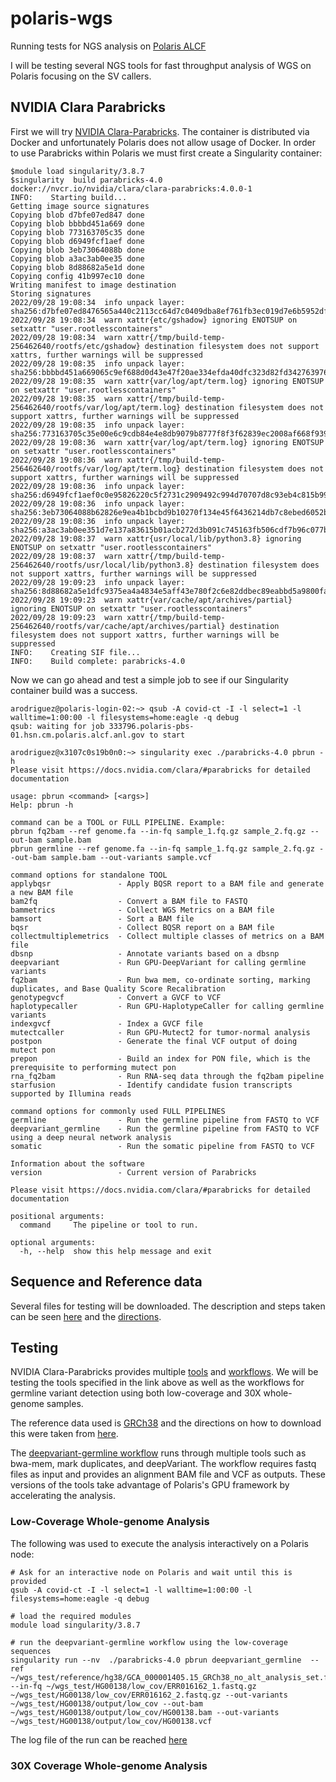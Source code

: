 # polaris-wgs
Running tests for NGS analysis on [Polaris ALCF](https://www.alcf.anl.gov/polaris)

I will be testing several NGS tools for fast throughput analysis of WGS on Polaris focusing on the SV callers.

## NVIDIA Clara Parabricks
First we will try [NVIDIA Clara-Parabricks](https://catalog.ngc.nvidia.com/orgs/nvidia/teams/clara/containers/clara-parabricks). 
The container is distributed via Docker and unfortunately Polaris does not allow usage of Docker. In order to use Parabricks within Polaris we must first create a Singularity container:
```
$module load singularity/3.8.7
$singularity  build parabricks-4.0 docker://nvcr.io/nvidia/clara/clara-parabricks:4.0.0-1
INFO:    Starting build...
Getting image source signatures
Copying blob d7bfe07ed847 done
Copying blob bbbbd451a669 done
Copying blob 773163705c35 done
Copying blob d6949fcf1aef done
Copying blob 3eb73064088b done
Copying blob a3ac3ab0ee35 done
Copying blob 8d88682a5e1d done
Copying config 41b997ec10 done
Writing manifest to image destination
Storing signatures
2022/09/28 19:08:34  info unpack layer: sha256:d7bfe07ed8476565a440c2113cc64d7c0409dba8ef761fb3ec019d7e6b5952df
2022/09/28 19:08:34  warn xattr{etc/gshadow} ignoring ENOTSUP on setxattr "user.rootlesscontainers"
2022/09/28 19:08:34  warn xattr{/tmp/build-temp-256462640/rootfs/etc/gshadow} destination filesystem does not support xattrs, further warnings will be suppressed
2022/09/28 19:08:35  info unpack layer: sha256:bbbbd451a669065c9ef688d0d43e47f20ae334efda40dfc323d82fd342763976
2022/09/28 19:08:35  warn xattr{var/log/apt/term.log} ignoring ENOTSUP on setxattr "user.rootlesscontainers"
2022/09/28 19:08:35  warn xattr{/tmp/build-temp-256462640/rootfs/var/log/apt/term.log} destination filesystem does not support xattrs, further warnings will be suppressed
2022/09/28 19:08:35  info unpack layer: sha256:773163705c35e00e6c9cdb84e4e8db9079b8777f8f3f62839ec2008af668f939
2022/09/28 19:08:36  warn xattr{var/log/apt/term.log} ignoring ENOTSUP on setxattr "user.rootlesscontainers"
2022/09/28 19:08:36  warn xattr{/tmp/build-temp-256462640/rootfs/var/log/apt/term.log} destination filesystem does not support xattrs, further warnings will be suppressed
2022/09/28 19:08:36  info unpack layer: sha256:d6949fcf1aef0c0e95826220c5f2731c2909492c994d70707d8c93eb4c815b99
2022/09/28 19:08:36  info unpack layer: sha256:3eb73064088b62826e9ea4b1bcbd9b10270f134e45f6436214db7c8ebed6052b
2022/09/28 19:08:36  info unpack layer: sha256:a3ac3ab0ee351d7e137a83615b01acb272d3b091c745163fb506cdf7b96c077b
2022/09/28 19:08:37  warn xattr{usr/local/lib/python3.8} ignoring ENOTSUP on setxattr "user.rootlesscontainers"
2022/09/28 19:08:37  warn xattr{/tmp/build-temp-256462640/rootfs/usr/local/lib/python3.8} destination filesystem does not support xattrs, further warnings will be suppressed
2022/09/28 19:09:23  info unpack layer: sha256:8d88682a5e1dfc9375ea4a4834e5aff43e780f2c6e82ddbec89eabbd5a9800fa
2022/09/28 19:09:23  warn xattr{var/cache/apt/archives/partial} ignoring ENOTSUP on setxattr "user.rootlesscontainers"
2022/09/28 19:09:23  warn xattr{/tmp/build-temp-256462640/rootfs/var/cache/apt/archives/partial} destination filesystem does not support xattrs, further warnings will be suppressed
INFO:    Creating SIF file...
INFO:    Build complete: parabricks-4.0
```

Now we can go ahead and test a simple job to see if our Singularity container build was a success.

```
arodriguez@polaris-login-02:~> qsub -A covid-ct -I -l select=1 -l walltime=1:00:00 -l filesystems=home:eagle -q debug
qsub: waiting for job 333796.polaris-pbs-01.hsn.cm.polaris.alcf.anl.gov to start

arodriguez@x3107c0s19b0n0:~> singularity exec ./parabricks-4.0 pbrun -h
Please visit https://docs.nvidia.com/clara/#parabricks for detailed documentation

usage: pbrun <command> [<args>]
Help: pbrun -h

command can be a TOOL or FULL PIPELINE. Example:
pbrun fq2bam --ref genome.fa --in-fq sample_1.fq.gz sample_2.fq.gz --out-bam sample.bam
pbrun germline --ref genome.fa --in-fq sample_1.fq.gz sample_2.fq.gz --out-bam sample.bam --out-variants sample.vcf

command options for standalone TOOL
applybqsr               - Apply BQSR report to a BAM file and generate a new BAM file
bam2fq                  - Convert a BAM file to FASTQ
bammetrics              - Collect WGS Metrics on a BAM file
bamsort                 - Sort a BAM file
bqsr                    - Collect BQSR report on a BAM file
collectmultiplemetrics  - Collect multiple classes of metrics on a BAM file
dbsnp                   - Annotate variants based on a dbsnp
deepvariant             - Run GPU-DeepVariant for calling germline variants
fq2bam                  - Run bwa mem, co-ordinate sorting, marking duplicates, and Base Quality Score Recalibration
genotypegvcf            - Convert a GVCF to VCF
haplotypecaller         - Run GPU-HaplotypeCaller for calling germline variants
indexgvcf               - Index a GVCF file
mutectcaller            - Run GPU-Mutect2 for tumor-normal analysis
postpon                 - Generate the final VCF output of doing mutect pon
prepon                  - Build an index for PON file, which is the prerequisite to performing mutect pon
rna_fq2bam              - Run RNA-seq data through the fq2bam pipeline
starfusion              - Identify candidate fusion transcripts supported by Illumina reads

command options for commonly used FULL PIPELINES
germline                - Run the germline pipeline from FASTQ to VCF
deepvariant_germline    - Run the germline pipeline from FASTQ to VCF using a deep neural network analysis
somatic                 - Run the somatic pipeline from FASTQ to VCF

Information about the software
version                 - Current version of Parabricks

Please visit https://docs.nvidia.com/clara/#parabricks for detailed documentation

positional arguments:
  command     The pipeline or tool to run.

optional arguments:
  -h, --help  show this help message and exit
```

## Sequence and Reference data
Several files for testing will be downloaded. The description and steps taken can be seen [here](https://github.com/exascale-genomics/mvp-wgs-sv/blob/main/data/1kg_download.txt) and the [directions](https://hgdownload.soe.ucsc.edu/goldenPath/hg38/bigZips/analysisSet/).

## Testing
NVIDIA Clara-Parabricks provides multiple [tools](https://docs.nvidia.com/clara/parabricks/4.0.0/index.html#software-overview) and [workflows](https://docs.nvidia.com/clara/parabricks/4.0.0/index.html#parabricks-pipelines). We will be testing the tools specified in the link above as well as the workflows for germline variant detection using both low-coverage and 30X whole-genome samples. 

The reference data used is [GRCh38](https://hgdownload.soe.ucsc.edu/goldenPath/hg38/bigZips/analysisSet/) and the directions on how to download this were taken from [here](https://docs.nvidia.com/clara/parabricks/4.0.0/How-Tos/WholeGenomeGermlineSmallVariants.html#downloading-and-indexing-a-reference-genome-and-known-sites).

The [deepvariant-germline workflow](https://docs.nvidia.com/clara/parabricks/4.0.0/Documentation/ToolDocs/man_deepvariant_germline.html#deepvariant-germline) runs through multiple tools such as bwa-mem, mark duplicates, and deepVariant. The workflow requires fastq files as input and provides an alignment BAM file and VCF as outputs. These versions of the tools take advantage of Polaris's GPU framework by accelerating the analysis. 

### Low-Coverage Whole-genome Analysis
The following was used to execute the analysis interactively on a Polaris node:

```
# Ask for an interactive node on Polaris and wait until this is provided
qsub -A covid-ct -I -l select=1 -l walltime=1:00:00 -l filesystems=home:eagle -q debug

# load the required modules
module load singularity/3.8.7

# run the deepvariant-germline workflow using the low-coverage sequences
singularity run --nv  ./parabricks-4.0 pbrun deepvariant_germline  --ref ~/wgs_test/reference/hg38/GCA_000001405.15_GRCh38_no_alt_analysis_set.fna  --in-fq ~/wgs_test/HG00138/low_cov/ERR016162_1.fastq.gz ~/wgs_test/HG00138/low_cov/ERR016162_2.fastq.gz --out-variants ~/wgs_test/HG00138/output/low_cov --out-bam  ~/wgs_test/HG00138/output/low_cov/HG00138.bam --out-variants ~/wgs_test/HG00138/output/low_cov/HG00138.vcf

```

The log file of the run can be reached [here]()

### 30X Coverage Whole-genome Analysis
